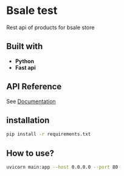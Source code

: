 # Bsale test
Rest api of products for bsale store

## Built with

- **Python**
- **Fast api**

## API Reference

See [Documentation](docs.md)
## installation

``` bash
pip install -r requirements.txt
```

## How to use?

``` bash
uvicorn main:app --host 0.0.0.0 --port 80
```
